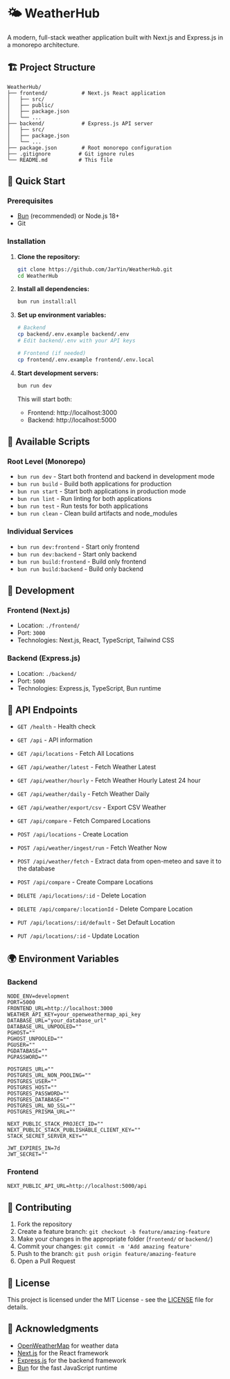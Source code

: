 # 🌤️ WeatherHub

A modern, full-stack weather application built with Next.js and Express.js in a monorepo architecture.

## 🏗️ Project Structure

```
WeatherHub/
├── frontend/           # Next.js React application
│   ├── src/
│   ├── public/
│   ├── package.json
│   └── ...
├── backend/            # Express.js API server
│   ├── src/
│   ├── package.json
│   └── ...
├── package.json        # Root monorepo configuration
├── .gitignore         # Git ignore rules
└── README.md          # This file
```

## 🚀 Quick Start

### Prerequisites
- [Bun](https://bun.sh) (recommended) or Node.js 18+
- Git

### Installation

1. **Clone the repository:**
   ```bash
   git clone https://github.com/JarYin/WeatherHub.git
   cd WeatherHub
   ```

2. **Install all dependencies:**
   ```bash
   bun run install:all
   ```

3. **Set up environment variables:**
   ```bash
   # Backend
   cp backend/.env.example backend/.env
   # Edit backend/.env with your API keys
   
   # Frontend (if needed)
   cp frontend/.env.example frontend/.env.local
   ```

4. **Start development servers:**
   ```bash
   bun run dev
   ```

   This will start both:
   - Frontend: http://localhost:3000
   - Backend: http://localhost:5000

## 📜 Available Scripts

### Root Level (Monorepo)
- `bun run dev` - Start both frontend and backend in development mode
- `bun run build` - Build both applications for production
- `bun run start` - Start both applications in production mode
- `bun run lint` - Run linting for both applications
- `bun run test` - Run tests for both applications
- `bun run clean` - Clean build artifacts and node_modules

### Individual Services
- `bun run dev:frontend` - Start only frontend
- `bun run dev:backend` - Start only backend
- `bun run build:frontend` - Build only frontend
- `bun run build:backend` - Build only backend

## 🔧 Development

### Frontend (Next.js)
- Location: `./frontend/`
- Port: `3000`
- Technologies: Next.js, React, TypeScript, Tailwind CSS

### Backend (Express.js)
- Location: `./backend/`
- Port: `5000`
- Technologies: Express.js, TypeScript, Bun runtime

## 📡 API Endpoints

- `GET /health` - Health check
- `GET /api` - API information
- `GET /api/locations` - Fetch All Locations
- `GET /api/weather/latest` - Fetch Weather Latest
- `GET /api/weather/hourly` - Fetch Weather Hourly Latest 24 hour
- `GET /api/weather/daily` - Fetch Weather Daily
- `GET /api/weather/export/csv` - Export CSV Weather
- `GET /api/compare` - Fetch Compared Locations

- `POST /api/locations` - Create Location
- `POST /api/weather/ingest/run` - Fetch Weather Now
- `POST /api/weather/fetch` - Extract data from open-meteo and save it to the database
- `POST /api/compare` - Create Compare Locations

- `DELETE /api/locations/:id` - Delete Location
- `DELETE /api/compare/:locationId` - Delete Compare Location

- `PUT /api/locations/:id/default` - Set Default Location
- `PUT /api/locations/:id` - Update Location

## 🌍 Environment Variables

### Backend
```env
NODE_ENV=development
PORT=5000
FRONTEND_URL=http://localhost:3000
WEATHER_API_KEY=your_openweathermap_api_key
DATABASE_URL="your_database_url"
DATABASE_URL_UNPOOLED=""
PGHOST=""
PGHOST_UNPOOLED=""
PGUSER=""
PGDATABASE=""
PGPASSWORD=""

POSTGRES_URL=""
POSTGRES_URL_NON_POOLING=""
POSTGRES_USER=""
POSTGRES_HOST=""
POSTGRES_PASSWORD=""
POSTGRES_DATABASE=""
POSTGRES_URL_NO_SSL=""
POSTGRES_PRISMA_URL=""

NEXT_PUBLIC_STACK_PROJECT_ID=""
NEXT_PUBLIC_STACK_PUBLISHABLE_CLIENT_KEY=""
STACK_SECRET_SERVER_KEY=""

JWT_EXPIRES_IN=7d
JWT_SECRET=""
```

### Frontend
```env
NEXT_PUBLIC_API_URL=http://localhost:5000/api
```

## 🤝 Contributing

1. Fork the repository
2. Create a feature branch: `git checkout -b feature/amazing-feature`
3. Make your changes in the appropriate folder (`frontend/` or `backend/`)
4. Commit your changes: `git commit -m 'Add amazing feature'`
5. Push to the branch: `git push origin feature/amazing-feature`
6. Open a Pull Request

## 📝 License

This project is licensed under the MIT License - see the [LICENSE](LICENSE) file for details.

## 🙏 Acknowledgments

- [OpenWeatherMap](https://openweathermap.org/) for weather data
- [Next.js](https://nextjs.org/) for the React framework
- [Express.js](https://expressjs.com/) for the backend framework
- [Bun](https://bun.sh/) for the fast JavaScript runtime
